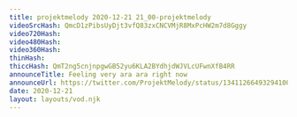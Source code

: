```yaml
---
title: projektmelody 2020-12-21 21_00-projektmelody
videoSrcHash: QmcD1zPibsUyDjt3vfQ83zxCNCVMjR8MxPcHW2m7d8Gggy
video720Hash: 
video480Hash: 
video360Hash: 
thinHash: 
thiccHash: QmT2ng5cnjnpgwGB52yu6KLA2BYdhjdWJVLcUFwnXfB4RR
announceTitle: Feeling very ara ara right now
announceUrl: https://twitter.com/ProjektMelody/status/1341126649329410050
date: 2020-12-21
layout: layouts/vod.njk
---
```

